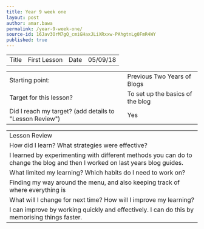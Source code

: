 ```yaml
---
title: Year 9 week one
layout: post
author: amar.bawa
permalink: /year-9-week-one/
source-id: 16Jav3OrM7gQ_cmiGHaxJLiXRxxw-PAhgtnLg0FmR4WY
published: true
---
```

<table>
  <tr>
    <td>Title</td>
    <td>First Lesson</td>
    <td>Date</td>
    <td>05/09/18</td>
  </tr>
</table>


<table>
  <tr>
    <td>Starting point:</td>
    <td>Previous Two Years of Blogs</td>
  </tr>
  <tr>
    <td>Target for this lesson?</td>
    <td>To set up the basics of the blog</td>
  </tr>
  <tr>
    <td>Did I reach my target? 
(add details to "Lesson Review")</td>
    <td>Yes</td>
  </tr>
</table>


<table>
  <tr>
    <td>Lesson Review</td>
  </tr>
  <tr>
    <td>How did I learn? What strategies were effective? </td>
  </tr>
  <tr>
    <td>I learned by experimenting with different methods you can do to change the blog and then I worked on last years blog guides. </td>
  </tr>
  <tr>
    <td>What limited my learning? Which habits do I need to work on? </td>
  </tr>
  <tr>
    <td>Finding my way around the menu, and also keeping track of where everything is</td>
  </tr>
  <tr>
    <td>What will I change for next time? How will I improve my learning?</td>
  </tr>
  <tr>
    <td>I can improve by working quickly and effectively. I can do this by memorising things faster.</td>
  </tr>
</table>


